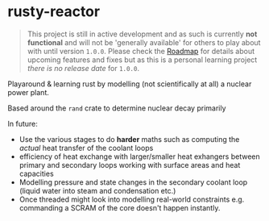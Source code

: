 # rusty-reactor

> This project is still in active development and as such is currently **not functional** and will not be 'generally available' for others to play about with until version `1.0.0`.  Please check the [Roadmap](https://github.com/orgs/West-DevOps/projects/4/views/2) for details about upcoming features and fixes but as this is a personal learning project *there is no release date* for `1.0.0`.

Playaround & learning rust by modelling (not scientifically at all) a nuclear power plant. 

Based around the `rand` crate to determine nuclear decay primarily 

In future:

* Use the various stages to do **harder** maths such as computing the _actual_ heat transfer of the coolant loops
* efficiency of heat exchange with larger/smaller heat exhangers between primary and secondary loops working with surface areas and heat capacities
* Modelling pressure and state changes in the secondary coolant loop (liquid water into steam and condensation etc.)
* Once threaded might look into modelling real-world constraints e.g. commanding a SCRAM of the core doesn't happen instantly. 

